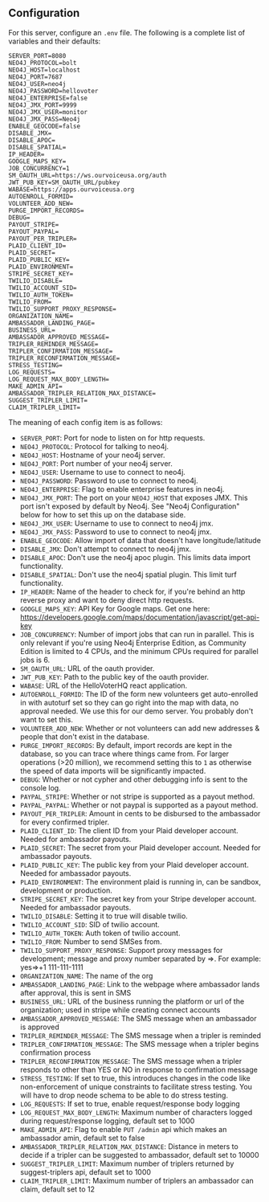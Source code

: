 
## Configuration

For this server, configure an `.env` file. The following is a complete list of variables and their defaults:

    SERVER_PORT=8080
    NEO4J_PROTOCOL=bolt
    NEO4J_HOST=localhost
    NEO4J_PORT=7687
    NEO4J_USER=neo4j
    NEO4J_PASSWORD=hellovoter
    NEO4J_ENTERPRISE=false
    NEO4J_JMX_PORT=9999
    NEO4J_JMX_USER=monitor
    NEO4J_JMX_PASS=Neo4j
    ENABLE_GEOCODE=false
    DISABLE_JMX=
    DISABLE_APOC=
    DISABLE_SPATIAL=
    IP_HEADER=
    GOOGLE_MAPS_KEY=
    JOB_CONCURRENCY=1
    SM_OAUTH_URL=https://ws.ourvoiceusa.org/auth
    JWT_PUB_KEY=SM_OAUTH_URL/pubkey
    WABASE=https://apps.ourvoiceusa.org
    AUTOENROLL_FORMID=
    VOLUNTEER_ADD_NEW=
    PURGE_IMPORT_RECORDS=
    DEBUG=
    PAYOUT_STRIPE=
    PAYOUT_PAYPAL=
    PAYOUT_PER_TRIPLER=
    PLAID_CLIENT_ID=
    PLAID_SECRET=
    PLAID_PUBLIC_KEY=
    PLAID_ENVIRONMENT=
    STRIPE_SECRET_KEY=
    TWILIO_DISABLE=
    TWILIO_ACCOUNT_SID=
    TWILIO_AUTH_TOKEN=
    TWILIO_FROM=
    TWILIO_SUPPORT_PROXY_RESPONSE=
    ORGANIZATION_NAME=
    AMBASSADOR_LANDING_PAGE=
    BUSINESS_URL=
    AMBASSADOR_APPROVED_MESSAGE=
    TRIPLER_REMINDER_MESSAGE=
    TRIPLER_CONFIRMATION_MESSAGE=
    TRIPLER_RECONFIRMATION_MESSAGE=
    STRESS_TESTING=
    LOG_REQUESTS=
    LOG_REQUEST_MAX_BODY_LENGTH=
    MAKE_ADMIN_API=
    AMBASSADOR_TRIPLER_RELATION_MAX_DISTANCE=
    SUGGEST_TRIPLER_LIMIT=
    CLAIM_TRIPLER_LIMIT=

The meaning of each config item is as follows:

* `SERVER_PORT`: Port for node to listen on for http requests.
* `NEO4J_PROTOCOL`: Protocol for talking to neo4j.
* `NEO4J_HOST`: Hostname of your neo4j server.
* `NEO4J_PORT`: Port number of your neo4j server.
* `NEO4J_USER`: Username to use to connect to neo4j.
* `NEO4J_PASSWORD`: Password to use to connect to neo4j.
* `NEO4J_ENTERPRISE`: Flag to enable enterprise features in neo4j.
* `NEO4J_JMX_PORT`: The port on your `NEO4J_HOST` that exposes JMX. This port isn't exposed by default by Neo4j. See "Neo4j Configuration" below for how to set this up on the database side.
* `NEO4J_JMX_USER`: Username to use to connect to neo4j jmx.
* `NEO4J_JMX_PASS`: Password to use to connect to neo4j jmx.
* `ENABLE_GEOCODE`: Allow import of data that doesn't have longitude/latitude
* `DISABLE_JMX`: Don't attempt to connect to neo4j jmx.
* `DISABLE_APOC`: Don't use the neo4j apoc plugin. This limits data import functionality.
* `DISABLE_SPATIAL`: Don't use the neo4j spatial plugin. This limit turf functionality.
* `IP_HEADER`: Name of the header to check for, if you're behind an http reverse proxy and want to deny direct http requests.
* `GOOGLE_MAPS_KEY`: API Key for Google maps. Get one here: https://developers.google.com/maps/documentation/javascript/get-api-key
* `JOB_CONCURRENCY`: Number of import jobs that can run in parallel. This is only relevant if you're using Neo4j Enterprise Edition, as Community Edition is limited to 4 CPUs, and the minimum CPUs required for parallel jobs is 6.
* `SM_OAUTH_URL`: URL of the oauth provider.
* `JWT_PUB_KEY`: Path to the public key of the oauth provider.
* `WABASE`: URL of the HelloVoterHQ react application.
* `AUTOENROLL_FORMID`: The ID of the form new volunteers get auto-enrolled in with autoturf set so they can go right into the map with data, no approval needed. We use this for our demo server. You probably don't want to set this.
* `VOLUNTEER_ADD_NEW`: Whether or not volunteers can add new addresses & people that don't exist in the database.
* `PURGE_IMPORT_RECORDS`: By default, import records are kept in the database, so you can trace where things came from. For larger operations (>20 million), we recommend setting this to `1` as otherwise the speed of data imports will be significantly impacted.
* `DEBUG`: Whether or not cypher and other debugging info is sent to the console log.
* `PAYPAL_STRIPE`: Whether or not stripe is supported as a payout method.
* `PAYPAL_PAYPAL`: Whether or not paypal is supported as a payout method.
* `PAYOUT_PER_TRIPLER`: Amount in cents to be disbursed to the ambassador for every confirmed tripler.
* `PLAID_CLIENT_ID`: The client ID from your Plaid developer account. Needed for ambassador payouts.
* `PLAID_SECRET`: The secret from your Plaid developer account. Needed for ambassador payouts.
* `PLAID_PUBLIC_KEY`: The public key from your Plaid developer account. Needed for ambassador payouts.
* `PLAID_ENVIRONMENT`: The environment plaid is running in, can be sandbox, development or production.
* `STRIPE_SECRET_KEY`: The secret key from your Stripe developer account. Needed for ambassador payouts.
* `TWILIO_DISABLE`: Setting it to true will disable twilio.
* `TWILIO_ACCOUNT_SID`: SID of twilio account.
* `TWILIO_AUTH_TOKEN`: Auth token of twilio account.
* `TWILIO_FROM`: Number to send SMSes from.
* `TWILIO_SUPPORT_PROXY_RESPONSE`: Support proxy messages for development; message and proxy number separated by =>. For example: yes=>+1 111-111-1111
* `ORGANIZATION_NAME`: The name of the org
* `AMBASSADOR_LANDING_PAGE`: Link to the webpage where ambassador lands after approval, this is sent in SMS
* `BUSINESS_URL`: URL of the business running the platform or url of the organization; used in stripe while creating connect accounts
* `AMBASSADOR_APPROVED_MESSAGE`: The SMS message when an ambassador is approved
* `TRIPLER_REMINDER_MESSAGE`: The SMS message when a tripler is reminded
* `TRIPLER_CONFIRMATION_MESSAGE`: The SMS message when a tripler begins confirmation process
* `TRIPLER_RECONFIRMATION_MESSAGE`: The SMS message when a tripler responds to other than YES or NO in response to confirmation message
* `STRESS_TESTING`: If set to true, this introduces changes in the code like non-enforcement of unique constraints to facilitate stress testing. You will have to drop neode schema to be able to do stress testing.
* `LOG_REQUESTS`: If set to true, enable request/response body logging
* `LOG_REQUEST_MAX_BODY_LENGTH`: Maximum number of characters logged during request/response logging, default set to 1000
* `MAKE_ADMIN_API`: Flag to enable `PUT /admin` api which makes an ambassador amin, default set to false
* `AMBASSADOR_TRIPLER_RELATION_MAX_DISTANCE`: Distance in meters to decide if a tripler can be suggested to ambassador, default set to 10000
* `SUGGEST_TRIPLER_LIMIT`: Maximum number of triplers returned by suggest-triplers api, default set to 1000
* `CLAIM_TRIPLER_LIMIT`: Maximum number of triplers an ambassador can claim, default set to 12